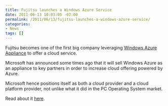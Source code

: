 ```yaml
---
title: Fujitsu launches a Windows Azure Service
date: 2011-06-13 10:03:05 -07:00
permalink: /2011/06/13/fujitsu-launches-a-windows-azure-service/
categories:
- News
tags: []
---
```

<p>Fujitsu becomes one of the first big company leveraging <a href="http://www.microsoft.com/windowsazure/appliance/">Windows Azure Appliance</a> to offer a cloud service.</p>  <p>Microsoft has announced some times ago that it will sell Windows Azure as an appliance to key partners in order to increase cloud offering powered by Azure.</p>  <p>Microsoft hence positions itself as both a cloud provider and a cloud platform provider, not unlike what it did in the PC Operating System market.</p>  <p>Read about it <a href="http://blogs.msdn.com/b/windowsazure/archive/2011/06/07/just-announced-fujitsu-launches-global-cloud-platform-service-powered-by-windows-azure.aspx">here</a>.</p>